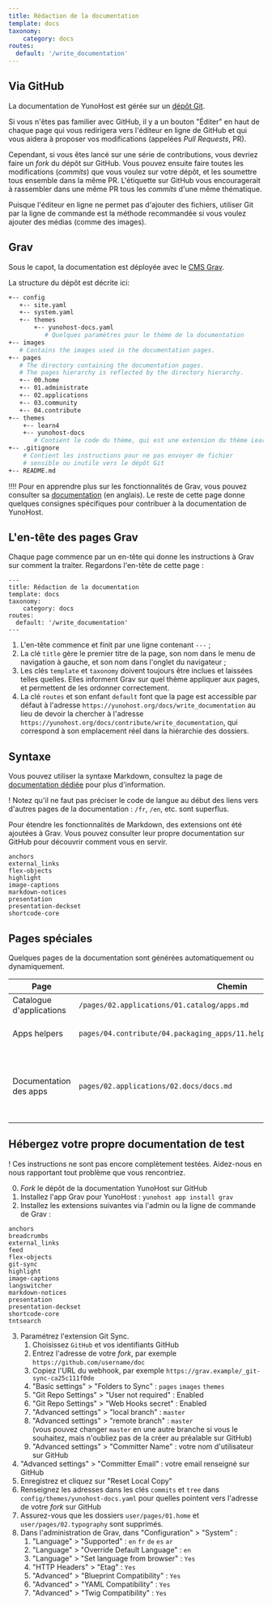 ```yaml
---
title: Rédaction de la documentation
template: docs
taxonomy:
    category: docs
routes:
  default: '/write_documentation'
---
```


## Via GitHub

La documentation de YunoHost est gérée sur un [dépôt Git](https://github.com/YunoHost/doc).

Si vous n'êtes pas familier avec GitHub, il y a un bouton "Éditer" en haut de chaque page qui vous redirigera vers l'éditeur en ligne de GitHub et qui vous aidera à proposer vos modifications (appelées *Pull Requests*, PR).

Cependant, si vous êtes lancé sur une série de contributions, vous devriez faire un *fork* du dépôt sur GitHub. Vous pouvez ensuite faire toutes les modifications (*commits*) que vous voulez sur votre dépôt, et les soumettre tous ensemble dans la même PR. L'étiquette sur GitHub vous encouragerait à rassembler dans une même PR tous les *commits* d'une même thématique.

Puisque l'éditeur en ligne ne permet pas d'ajouter des fichiers, utiliser Git par la ligne de commande est la méthode recommandée si vous voulez ajouter des médias (comme des images).

## Grav

Sous le capot, la documentation est déployée avec le [CMS Grav](https://getgrav.org/?target=_blank).

La structure du dépôt est décrite ici:

```bash
+-- config
   +-- site.yaml
   +-- system.yaml
   +-- themes
       +-- yunohost-docs.yaml
          # Quelques paramètres pour le thème de la documentation
+-- images
   # Contains the images used in the documentation pages.
+-- pages
   # The directory containing the documentation pages.
   # The pages hierarchy is reflected by the directory hierarchy.
   +-- 00.home
   +-- 01.administrate
   +-- 02.applications
   +-- 03.community
   +-- 04.contribute
+-- themes
    +-- learn4
    +-- yunohost-docs
       # Contient le code du thème, qui est une extension du thème Learn4
+-- .gitignore
    # Contient les instructions pour ne pas envoyer de fichier
    # sensible ou inutile vers le dépôt Git
+-- README.md
```

!!!! Pour en apprendre plus sur les fonctionnalités de Grav, vous pouvez consulter sa [documentation](https://learn.getgrav.org?target=_blank) (en anglais). Le reste de cette page donne quelques consignes spécifiques pour contribuer à la documentation de YunoHost.

## L'en-tête des pages Grav

Chaque page commence par un en-tête qui donne les instructions à Grav sur comment la traiter. Regardons l'en-tête de cette page :

```
---
title: Rédaction de la documentation
template: docs
taxonomy:
    category: docs
routes:
  default: '/write_documentation'
---

```

1. L'en-tête commence et finit par une ligne contenant `---` ;
2. La clé `title` gère le premier titre de la page, son nom dans le menu de navigation à gauche, et son nom dans l'onglet du navigateur ;
3. Les clés `template` et `taxonomy` doivent toujours être inclues et laissées telles quelles. Elles informent Grav sur quel thème appliquer aux pages, et permettent de les ordonner correctement.
4. La clé `routes` et son enfant `default` font que la page est accessible par défaut à l'adresse `https://yunohost.org/docs/write_documentation` au lieu de devoir la chercher à l'adresse `https://yunohost.org/docs/contribute/write_documentation`, qui correspond à son emplacement réel dans la hiérarchie des dossiers.

## Syntaxe

Vous pouvez utiliser la syntaxe Markdown, consultez la page de [documentation dédiée](/doc_markdown_guide) pour plus d'information.

! Notez qu'il ne faut pas préciser le code de langue au début des liens vers d'autres pages de la documentation : `/fr`, `/en`, etc. sont superflus.

Pour étendre les fonctionnalités de Markdown, des extensions ont été ajoutées à Grav. Vous pouvez consulter leur propre documentation sur GitHub pour découvrir comment vous en servir.
```text
anchors
external_links
flex-objects
highlight
image-captions
markdown-notices
presentation
presentation-deckset
shortcode-core
```

## Pages spéciales

Quelques pages de la documentation sont générées automatiquement ou dynamiquement.

| Page          | Chemin | Notes |
|---------------|--------|-------|
| Catalogue d'applications  | `/pages/02.applications/01.catalog/apps.md` | Récupère et traite le fichier [app.json](https://github.com/YunoHost/apps/blob/master/apps.json?target=_blank) |
| Apps helpers  | `pages/04.contribute/04.packaging_apps/11.helpers/packaging_apps_helpers.md` | Générée par ce [script](https://github.com/YunoHost/yunohost/blob/dev/doc/generate_helper_doc.py?target=_blank), à partir de ce [canevas](https://github.com/YunoHost/yunohost/blob/dev/doc/helper_doc_template.md?target=_blank) |
| Documentation des apps | `pages/02.applications/02.docs/docs.md` | Liste les sous-pages du même dossier qui ont les clés `taxonomy.category: docs, apps` dans leur en-tête |

## Hébergez votre propre documentation de test

! Ces instructions ne sont pas encore complètement testées. Aidez-nous en nous rapportant tout problème que vous rencontriez.

0. *Fork* le dépôt de la documentation YunoHost sur GitHub
1. Installez l'app Grav pour YunoHost : `yunohost app install grav`
2. Installez les extensions suivantes via l'admin ou la ligne de commande de Grav :
```text
anchors
breadcrumbs
external_links
feed
flex-objects
git-sync
highlight
image-captions
langswitcher
markdown-notices
presentation
presentation-deckset
shortcode-core
tntsearch
```
3. Paramétrez l'extension Git Sync.
   1. Choisissez `GitHub` et vos identifiants GitHub
   2. Entrez l'adresse de votre *fork*, par exemple `https://github.com/username/doc`
   3. Copiez l'URL du webhook, par exemple `https://grav.example/_git-sync-ca25c111f0de`
   4. "Basic settings" > "Folders to Sync" : `pages` `images` `themes`
   5. "Git Repo Settings" > "User not required" : Enabled
   6. "Git Repo Settings" > "Web Hooks secret" : Enabled
   7. "Advanced settings" > "local branch" : `master`
   8. "Advanced settings" > "remote branch" : `master`  
(vous pouvez changer `master` en une autre branche si vous le souhaitez, mais n'oubliez pas de la créer au préalable sur GitHub)
   9. "Advanced settings" > "Committer Name" : votre nom d'utilisateur sur GitHub
  10. "Advanced settings" > "Committer Email" : votre email renseigné sur GitHub
  11. Enregistrez et cliquez sur "Reset Local Copy"
  12. Renseignez les adresses dans les clés `commits` et `tree` dans `config/themes/yunohost-docs.yaml` pour quelles pointent vers l'adresse de votre *fork* sur GitHub
4. Assurez-vous que les dossiers `user/pages/01.home` et `user/pages/02.typography` sont supprimés.
5. Dans l'administration de Grav, dans "Configuration" > "System" :
   1. "Language" > "Supported" : `en` `fr` `de` `es` `ar`
   2. "Language" > "Override Default Language" : `en`
   3. "Language" > "Set language from browser" : `Yes`
   4. "HTTP Headers" > "Etag" : `Yes`
   5. "Advanced" > "Blueprint Compatibility" : `Yes`
   6. "Advanced" > "YAML Compatibility" : `Yes`
   7. "Advanced" > "Twig Compatibility" : `Yes`
